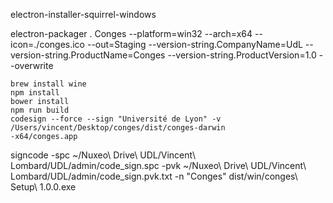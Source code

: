 electron-installer-squirrel-windows

electron-packager . Conges --platform=win32 --arch=x64 --icon=./conges.ico --out=Staging --version-string.CompanyName=UdL --version-string.ProductName=Conges --version-string.ProductVersion=1.0 --overwrite

~~~
brew install wine
npm install
bower install
npm run build
codesign --force --sign "Université de Lyon" -v /Users/vincent/Desktop/conges/dist/conges-darwin
-x64/conges.app
~~~
signcode -spc ~/Nuxeo\ Drive\ UDL/Vincent\ Lombard/UDL/admin/code_sign.spc -pvk ~/Nuxeo\ Drive\ UDL/Vincent\ Lombard/UDL/admin/code_sign.pvk.txt -n "Conges" dist/win/conges\ Setup\ 1.0.0.exe
